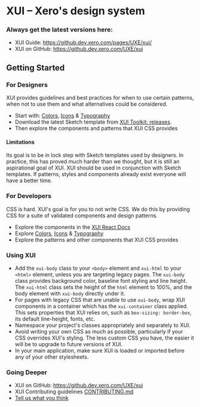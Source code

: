 # XUI – Xero's design system

### Always get the latest versions here:
* XUI Guide: https://github.dev.xero.com/pages/UXE/xui/
* XUI on GitHub: https://github.dev.xero.com/UXE/xui

## Getting Started

### For Designers

XUI provides guidelines and best practices for when to use certain patterns,
when not to use them and what alternatives could be considered.

* Start with:  [Colors](section-colors.html), [Icons](section-icons.html) & [Typography](section-typography.html)
* Download the latest Sketch template from [XUI Toolkit: releases](https://github.dev.xero.com/designers/xui-toolkit/releases).
* Then explore the components and patterns that XUI CSS provides

#### Limitations

Its goal is to be in lock step with Sketch templates used by designers.
In practice, this has proved much harder than we thought, but it is still an
aspirational goal of XUI. XUI should be used in conjunction with Sketch
templates. If patterns, styles and components already exist everyone will have
a better time.

### For Developers

CSS is hard. XUI's goal is for you to not write CSS. We do this by providing CSS for a suite of validated components and design patterns.

* Explore the components in the [XUI React Docs](react/)
* Explore [Colors](section-colors.html), [Icons](section-icons.html) & [Typography](section-typography.html)
* Explore the patterns and other components that XUI CSS provides

### Using XUI

 * Add the `xui-body` class to your `<body>` element and `xui-html` to your
   `<html>` element, unless you are targeting legacy pages.
   The `xui-body` class provides background color, baseline font
   styling and line height.
   The `xui-html` class sets the height of the `html` element to 100%, and
   the body element with `xui-body` directly under it.
 * For pages with legacy CSS that are unable to use `xui-body`, wrap XUI components in a container
   which has the `xui-container` class applied. This sets properties that XUI relies on,
   such as `box-sizing: border-box`, its default line-height, fonts, etc.
 * Namespace your project's classes appropriately and separately to XUI.
 * Avoid writing your own CSS as much as possible, particularly if your CSS
   overrides XUI's styling. The less custom CSS you have, the easier it will be
   to upgrade to future versions of XUI.
 * In your main application, make sure XUI is loaded or imported before any of
   your other stylesheets.

### Going Deeper

* XUI on GitHub: https://github.dev.xero.com/UXE/xui
* XUI Contributing guidelines [CONTRIBUTING.md](https://github.dev.xero.com/UXE/xui/blob/master/CONTRIBUTING.md)
* [Tell us what you think](https://github.dev.xero.com/UXE/xui/issues)

